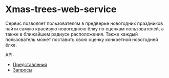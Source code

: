 # Xmas-trees-web-service

Сервис позволяет пользователям в предверье новогодних праздников найти самую красивую новогоднюю ёлку по оценкам пользователей, а также в ближайшем радиусе расположения. Также каждый пользователь может поставить свою оценку конкретной новогодней ёлке.

API:
* [Представления](https://github.com/VictoriaShepeleva/Xmas-trees-web-service/blob/master/representations.md)
* [Запросы](https://github.com/VictoriaShepeleva/Xmas-trees-web-service/blob/master/requests.md)
